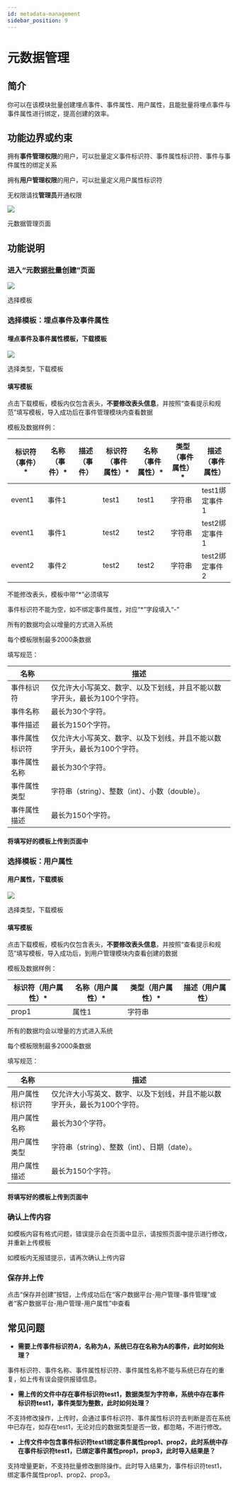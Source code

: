 ```yaml
---
id: metadata-management
sidebar_position: 9
---
```


# 元数据管理

## 简介[](#jian-jie)

你可以在该模块批量创建埋点事件、事件属性、用户属性，且能批量将埋点事件与事件属性进行绑定，提高创建的效率。


## 功能边界或约束[](#gong-neng-bian-jie-huo-yue-shu)

拥有**事件管理权限**的用户，可以批量定义事件标识符、事件属性标识符、事件与事件属性的绑定关系

拥有**用户管理权限**的用户，可以批量定义用户属性标识符

无权限请找**管理员**开通权限

![](https://gblobscdn.gitbook.com/assets%2F-M2qbZInaXgdm8kkNosp%2F-MiyEGWYQmJ2OQOT-QK0%2F-Miyn0OWL58fJLU2Qaz8%2Fimage.png?alt=media&token=00c6cbb5-dd5c-4b0f-a29a-a34fe60dfbe2)

元数据管理页面


## 功能说明[](#gong-neng-shuo-ming)

### 进入“元数据批量创建”页面[](#jin-ru-yuan-shu-ju-pi-liang-chuang-jian-ye-mian)

![](https://gblobscdn.gitbook.com/assets%2F-M2qbZInaXgdm8kkNosp%2F-Mkf0tkMeWql1MQunqYQ%2F-Mkf2YDZYX5270nXTGKB%2Fimage.png?alt=media&token=ecca4fcf-3ad9-4c5c-9cb7-5c84a2e61aef)

选择模板


### 选择模板：埋点事件及事件属性[](#xuan-ze-mo-ban-mai-dian-shi-jian-ji-shi-jian-shu-xing)

#### 埋点事件及事件属性模板，下载模板[](#mai-dian-shi-jian-ji-shi-jian-shu-xing-mo-ban-xia-zai-mo-ban)

![](https://gblobscdn.gitbook.com/assets%2F-M2qbZInaXgdm8kkNosp%2F-Mkf0tkMeWql1MQunqYQ%2F-Mkf2eeSAlOXtZrXVRZi%2Fimage.png?alt=media&token=0ed2ac9e-214c-4112-8edd-d54932e5c182)

选择类型，下载模板


#### 填写模板[](#tian-xie-mo-ban)

点击下载模板，模板内仅包含表头，**不要修改表头信息**，并按照“查看提示和规范”填写模板，导入成功后在事件管理模块内查看数据

模板及数据样例：

| 标识符（事件）* | 名称（事件）* | 描述（事件） | 标识符（事件属性）* | 名称（事件属性）* | 类型（事件属性）* | 描述（事件属性） |
| --- | --- | --- | --- | --- | --- | --- |
| event1 | 事件1 | ​   | test1 | test1 | 字符串 | test1绑定事件1 |
| event1 | 事件1 | ​   | test2 | test2 | 字符串 | test2绑定事件1 |
| event2 | 事件2 | ​   | test2 | test2 | 字符串 | test2绑定事件2 |

不能修改表头，模板中带“*”必须填写

事件标识符不能为空，如不绑定事件属性，对应“*”字段填入“-”

所有的数据均会以增量的方式进入系统

每个模板限制最多2000条数据

填写规范：

| 名称  | 描述  |
| --- | --- |
| 事件标识符 | 仅允许大小写英文、数字、以及下划线，并且不能以数字开头，最长为100个字符。 |
| 事件名称 | 最长为30个字符。 |
| 事件描述 | 最长为150个字符。 |
| 事件属性标识符 | 仅允许大小写英文、数字、以及下划线，并且不能以数字开头，最长为100个字符。 |
| 事件属性名称 | 最长为30个字符。 |
| 事件属性类型 | 字符串（string）、整数（int）、小数（double）。 |
| 事件属性描述 | 最长为150个字符。 |

#### 将填写好的模板上传到页面中[](#jiang-tian-xie-hao-de-mo-ban-shang-chuan-dao-ye-mian-zhong)


### 选择模板：用户属性[](#xuan-ze-mo-ban-yong-hu-shu-xing)

#### 用户属性，下载模板[](#yong-hu-shu-xing-xia-zai-mo-ban)

![](https://gblobscdn.gitbook.com/assets%2F-M2qbZInaXgdm8kkNosp%2F-Mkf0tkMeWql1MQunqYQ%2F-Mkf3AmZTCvBafLx9j0Z%2Fimage.png?alt=media&token=46a1b3a1-c4ca-44c6-940e-458fe7d57444)

选择类型，下载模板

#### 填写模板[](#tian-xie-mo-ban-1)

点击下载模板，模板内仅包含表头，**不要修改表头信息**，并按照“查看提示和规范”填写模板，导入成功后，到用户管理模块内查看创建的数据

模板及数据样例：

| 标识符（用户属性）* | 名称（用户属性）* | 类型（用户属性）* | 描述（用户属性） |
| --- | --- | --- | --- |
| prop1 | 属性1 | 字符串 | ​   |

所有的数据均会以增量的方式进入系统

每个模板限制最多2000条数据

填写规范：

| 名称  | 描述  |
| --- | --- |
| 用户属性标识符 | 仅允许大小写英文、数字、以及下划线，并且不能以数字开头，最长为100个字符。 |
| 用户属性名称 | 最长为30个字符。 |
| 用户属性类型 | 字符串（string）、整数（int）、日期（date）。 |
| 用户属性描述 | 最长为150个字符。 |

#### 将填写好的模板上传到页面中[](#jiang-tian-xie-hao-de-mo-ban-shang-chuan-dao-ye-mian-zhong-1)


### 确认上传内容[](#que-ren-shang-chuan-nei-rong)

如模板内容有格式问题，错误提示会在页面中显示，请按照页面中提示进行修改，并重新上传模板

如模板内无报错提示，请再次确认上传内容


### 保存并上传[](#bao-cun-bing-shang-chuan)

点击“保存并创建”按钮，上传成功后在“客户数据平台-用户管理-事件管理”或者“客户数据平台-用户管理-用户属性”中查看


## 常见问题[](#chang-jian-wen-ti)

* **需要上传事件标识符A，名称为A，系统已存在名称为A的事件，此时如何处理？**

事件标识符、事件名称、事件属性标识符、事件属性名称不能与系统已存在的重复，如上传有误会提供报错信息。

* **需上传的文件中存在事件标识符test1，数据类型为字符串，系统中存在事件标识符test1，事件类型为整数，此时如何处理？**

不支持修改操作，上传时，会通过事件标识符、事件属性标识符去判断是否在系统中已存在，如存在test1，无论对应的数据类型是否一致，都忽略，不进行修改。

* **上传文件中包含事件标识符test1绑定事件属性prop1、prop2，此时系统中存在事件标识符test1，已绑定事件属性prop1，prop3，此时导入结果是？**

支持增量更新，不支持批量修改删除操作。此时导入结果为，事件标识符test1，绑定事件属性prop1、prop2、prop3。
